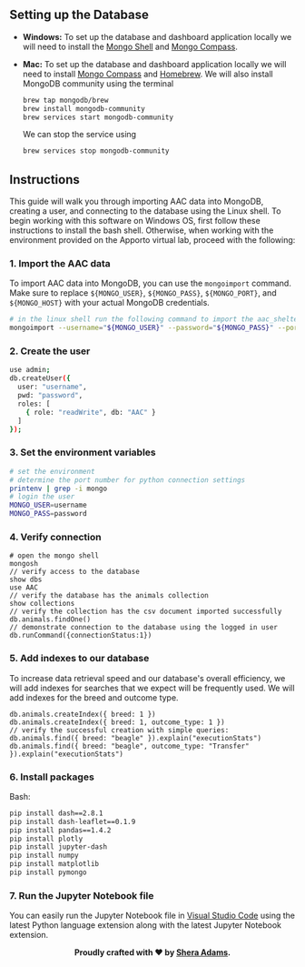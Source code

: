 ## Setting up the Database 

- **Windows:** To set up the database and dashboard application locally we will need to install the [Mongo Shell](https://www.mongodb.com/try/download/shell) and [Mongo Compass](https://www.mongodb.com/try/download/compass).

- **Mac:** To set up the database and dashboard application locally we will need to install [Mongo Compass](https://www.mongodb.com/try/download/compass) and
 [Homebrew](https://brew.sh). We will also install MongoDB community using the terminal 

  ```bash
  brew tap mongodb/brew
  brew install mongodb-community
  brew services start mongodb-community
  ```
  We can stop the service using
  ```bash
  brew services stop mongodb-community
  ```

## Instructions
This guide will walk you through importing AAC data into MongoDB, creating a user, and connecting to the database using the Linux shell. To begin working with this software on Windows OS, first follow these instructions to install the bash shell. Otherwise, when working with the environment provided on the Apporto virtual lab, proceed with the following: 

### 1. Import the AAC data

To import AAC data into MongoDB, you can use the `mongoimport` command. Make sure to replace `${MONGO_USER}`, `${MONGO_PASS}`, `${MONGO_PORT}`, and `${MONGO_HOST}` with your actual MongoDB credentials.

```bash
# in the linux shell run the following command to import the aac_shelter_outcomes excel document
mongoimport --username="${MONGO_USER}" --password="${MONGO_PASS}" --port=${MONGO_PORT} --host=${MONGO_HOST} --type=csv --headerline --db AAC --collection animals --authenticationDatabase admin --drop /usr/local/datasets/aac_shelter_outcomes.csv
```

### 2. Create the user

```bash
use admin;
db.createUser({
  user: "username",
  pwd: "password",
  roles: [
    { role: "readWrite", db: "AAC" }
  ]
});
```

### 3. Set the environment variables

```bash
# set the environment
# determine the port number for python connection settings 
printenv | grep -i mongo
# login the user
MONGO_USER=username
MONGO_PASS=password

```

### 4. Verify connection
```mongosh
# open the mongo shell
mongosh
// verify access to the database
show dbs
use AAC
// verify the database has the animals collection
show collections
// verify the collection has the csv document imported successfully 
db.animals.findOne()
// demonstrate connection to the database using the logged in user
db.runCommand({connectionStatus:1})
```

### 5. Add indexes to our database 
To increase data retrieval speed and our database's overall efficiency, we will add indexes for searches that we expect will be frequently used. We will add indexes for the breed and outcome type. 

```mongosh
db.animals.createIndex({ breed: 1 })
db.animals.createIndex({ breed: 1, outcome_type: 1 })
// verify the successful creation with simple queries: 
db.animals.find({ breed: "beagle" }).explain("executionStats")
db.animals.find({ breed: "beagle", outcome_type: "Transfer" }).explain("executionStats")
```

### 6. Install packages

Bash:
```bash
pip install dash==2.8.1
pip install dash-leaflet==0.1.9
pip install pandas==1.4.2
pip install plotly
pip install jupyter-dash
pip install numpy
pip install matplotlib
pip install pymongo
```

### 7. Run the Jupyter Notebook file

You can easily run the Jupyter Notebook file in [Visual Studio Code](https://code.visualstudio.com/download) using the latest Python language extension along with the latest Jupyter Notebook extension. 

<div style="text-align: center;">
  <p><strong>Proudly crafted with ❤️ by <a href="https://github.com/sheraadams" target="_blank">Shera Adams</a>.</strong></p>
</div>
